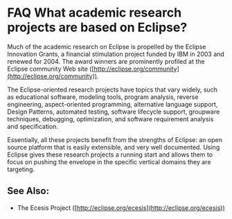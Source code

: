 

FAQ What academic research projects are based on Eclipse?
=========================================================

Much of the academic research on Eclipse is propelled by the Eclipse Innovation Grants, a financial stimulation project funded by IBM in 2003 and renewed for 2004. The award winners are prominently profiled at the Eclipse community Web site ([http://eclipse.org/community](http://eclipse.org/community)).

The Eclipse-oriented research projects have topics that vary widely, such as educational software, modeling tools, program analysis, reverse engineering, aspect-oriented programming, alternative language support, Design Patterns, automated testing, software lifecycle support, groupware techniques, debugging, optimization, and software requirement analysis and specification.

Essentially, all these projects benefit from the strengths of Eclipse: an open source platform that is easily extensible, and very well documented. Using Eclipse gives these research projects a running start and allows them to focus on pushing the envelope in the specific vertical domains they are targeting.

See Also:
---------

*   The Ecesis Project ([http://eclipse.org/ecesis](http://eclipse.org/ecesis))

